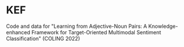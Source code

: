# KEF

Code and data for "Learning from Adjective-Noun Pairs: A Knowledge-enhanced Framework for Target-Oriented Multimodal Sentiment Classification" (COLING 2022)

